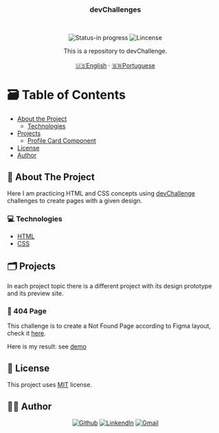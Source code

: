 <h3 align="center">devChallenges</h3>
</br> 

<p align="center">
      <img src="https://img.shields.io/badge/status-in%20progress-brightgreen" alt="Status-in progress" />
      <img src="https://img.shields.io/static/v1?label=Lincense&message=MIT&color=0000ff " alt="Lincense" />
</p>

<p align="center">
  This is a repository to devChallenge.
  <br />
  <br />
  <a href="README.md">🇺🇸English</a>
   ·
  <a href="README-pt.md">🇧🇷Portuguese</a>
</p>

<!-- TABLE OF CONTENTS -->
# :card_file_box: Table of Contents

* [About the Project](#book-about-the-project)
  * [Technologies](#computer-technologies)
* [Projects](#card_index_dividers-projects)
  * [Profile Card Component](#pushpin-profile-card-component)
* [License](#page_facing_up-license)
* [Author](#woman_technologist-author)

## :book: About The Project

Here I am practicing HTML and CSS concepts using [devChallenge](https://devchallenges.io) challenges to create pages with a given design. 

### :computer: Technologies

* [HTML](https://html.com)
* [CSS](https://devdocs.io/css/)

## :card_index_dividers: Projects

In each project topic there is a different project with its design prototype and its preview site.

### :pushpin: 404 Page

This challenge is to create a Not Found Page according to Figma layout, check it [here](https://www.figma.com/file/QeKWLNhB13zDjJzqR22TKE/404-page-challenge?node-id=0%3A1).


Here is my result: see [demo](https://profile-card-component-dq020wqo9.vercel.app)
## :page_facing_up: License

This project uses [MIT](https://github.com/3salles/devchalleng/blob/main/LICENSE) license.

## ‍:woman_technologist: Author

<p align="center">
  <a href="https://github.com/3salles"><img src="https://img.shields.io/badge/-Github-000?style=flat-square&logo=Github&logoColor=white&link=https://github.com/3salles" alt="Github" /></a>
  <a href="https://www.linkedin.com/in/beatriz-salles-b701a31a6/"><img src="https://img.shields.io/badge/-LinkedIn-blue?style=flat-square&logo=Linkedin&logoColor=white&link=https://www.linkedin.com/in/beatriz-salles-b701a31a6" alt="LinkendIn" /></a>
  <a href="mailto:beatrizsallesss@gmail.com"><img src="https://img.shields.io/badge/-Gmail-c14438?style=flat-square&logo=Gmail&logoColor=white&link=mailto:beatrizsallesss@gmail.com" alt="Gmail" /></a>